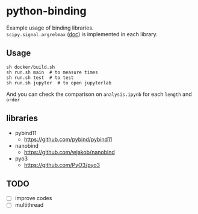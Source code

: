 # python-binding
Example usage of binding libraries.  
`scipy.signal.argrelmax` ([doc](https://docs.scipy.org/doc/scipy/reference/generated/scipy.signal.argrelmax.html)) is implemented in each library.

## Usage
```shell
sh docker/build.sh
sh run.sh main  # to measure times
sh run.sh test  # to test
sh run.sh jupyter  # to open jupyterlab
```

And you can check the comparison on `analysis.ipynb` for each `length` and `order`

## libraries
- pybind11
  -  https://github.com/pybind/pybind11
- nanobind
  -  https://github.com/wjakob/nanobind
- pyo3  
  - https://github.com/PyO3/pyo3
 
## TODO
- [ ] improve codes
- [ ] multithread
